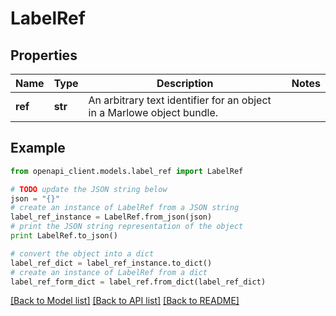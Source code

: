 # LabelRef


## Properties
Name | Type | Description | Notes
------------ | ------------- | ------------- | -------------
**ref** | **str** | An arbitrary text identifier for an object in a Marlowe object bundle. | 

## Example

```python
from openapi_client.models.label_ref import LabelRef

# TODO update the JSON string below
json = "{}"
# create an instance of LabelRef from a JSON string
label_ref_instance = LabelRef.from_json(json)
# print the JSON string representation of the object
print LabelRef.to_json()

# convert the object into a dict
label_ref_dict = label_ref_instance.to_dict()
# create an instance of LabelRef from a dict
label_ref_form_dict = label_ref.from_dict(label_ref_dict)
```
[[Back to Model list]](../README.md#documentation-for-models) [[Back to API list]](../README.md#documentation-for-api-endpoints) [[Back to README]](../README.md)


